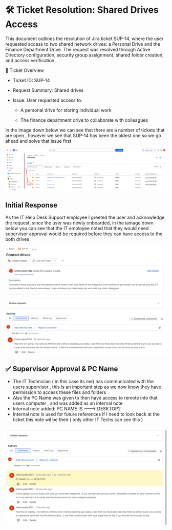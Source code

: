 # 🛠️ Ticket Resolution: Shared Drives Access

This document outlines the resolution of Jira ticket SUP-14, where the user requested access to two shared network drives: a Personal Drive and the Finance Department Drive. The request was resolved through Active Directory configuration, security group assignment, shared folder creation, and access verification.


🎫 Ticket Overview

- Ticket ID: SUP-14

- Request Summary: Shared drives

- Issue: User requested access to:

    - A personal drive for storing individual work

    - The finance department drive to collaborate with colleagues
 
In the image down below we can see that there are a number of tickets that are open , however we see that SUP-14 has been the oldest one so we go ahead and solve that issue first
 
![Install Requests](./project2/solv1.7.png)


## Initial Response 

As the IT Help Desk Support employee I greeted the user and acknowledge the request, since the user was newly onboarded, in the iamage down below you can see that the IT employee noted that they would need supervisor approval would be required before they can have access to the both drives 

![Install Requests](./project2/solv1.8.png)


## ✅ Supervisor Approval & PC Name

- The IT Technician ( in this case its me) has communicated with the users supervisor , this is an important step as we now know they have permission to access these files and folders
- Also the PC Name was given to then have access to remote into that users computer , and was added as an internal note
- Internal note added: PC NAME IS ---> DESKTOP2
- Internal note is used for future references if I need to look back at the ticket this note wil be their ( only other IT Techs can see this )

![Install Requests](./project2/solv1.9.png)

